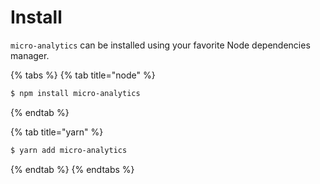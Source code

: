 # Install

`micro-analytics` can be installed using your favorite Node dependencies manager.

{% tabs %}
{% tab title="node" %}
```bash
$ npm install micro-analytics
```
{% endtab %}

{% tab title="yarn" %}
```bash
$ yarn add micro-analytics
```
{% endtab %}
{% endtabs %}

